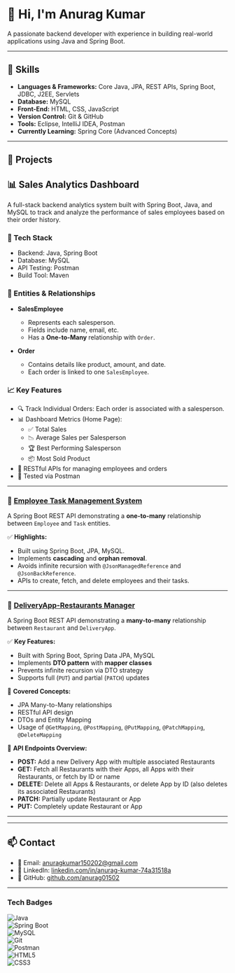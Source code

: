 # 👋 Hi, I'm Anurag Kumar

A passionate backend developer with experience in building real-world applications using Java and Spring Boot.

---

## 🚀 Skills

- **Languages & Frameworks:** Core Java, JPA, REST APIs, Spring Boot, JDBC, J2EE, Servlets  
- **Database:** MySQL  
- **Front-End:** HTML, CSS, JavaScript  
- **Version Control:** Git & GitHub  
- **Tools:** Eclipse, IntelliJ IDEA, Postman  
- **Currently Learning:** Spring Core (Advanced Concepts)

---

## 📂 Projects

## 📊 Sales Analytics Dashboard

A full-stack backend analytics system built with Spring Boot, Java, and MySQL to track and analyze the performance of sales employees based on their order history.

### 🔧 Tech Stack

- Backend: Java, Spring Boot  
- Database: MySQL  
- API Testing: Postman  
- Build Tool: Maven  

### 🧩 Entities & Relationships

- **SalesEmployee**  
  - Represents each salesperson.  
  - Fields include name, email, etc.  
  - Has a **One-to-Many** relationship with `Order`.  

- **Order**  
  - Contains details like product, amount, and date.  
  - Each order is linked to one `SalesEmployee`.  

### 📈 Key Features

- 🔍 Track Individual Orders: Each order is associated with a salesperson.  
- 📊 Dashboard Metrics (Home Page):  
  - ✅ Total Sales  
  - 📉 Average Sales per Salesperson  
  - 🏆 Best Performing Salesperson  
  - 📦 Most Sold Product  
- 🔄 RESTful APIs for managing employees and orders  
- 🧪 Tested via Postman  

---

### 🔹 [Employee Task Management System](https://github.com/anurag01502/employee-task-management-system)  
A Spring Boot REST API demonstrating a **one-to-many** relationship between `Employee` and `Task` entities.

✅ **Highlights:**  
- Built using Spring Boot, JPA, MySQL.  
- Implements **cascading** and **orphan removal**.  
- Avoids infinite recursion with `@JsonManagedReference` and `@JsonBackReference`.  
- APIs to create, fetch, and delete employees and their tasks.

---

### 🔹 [DeliveryApp-Restaurants Manager](https://github.com/anurag01502/Many-to-Many-Restaurants_DeliveryApp)  
A Spring Boot REST API demonstrating a **many-to-many** relationship between `Restaurant` and `DeliveryApp`.

✅ **Key Features:**  
- Built with Spring Boot, Spring Data JPA, MySQL  
- Implements **DTO pattern** with **mapper classes**  
- Prevents infinite recursion via DTO strategy  
- Supports full (`PUT`) and partial (`PATCH`) updates  

📌 **Covered Concepts:**  
- JPA Many-to-Many relationships  
- RESTful API design  
- DTOs and Entity Mapping  
- Usage of `@GetMapping`, `@PostMapping`, `@PutMapping`, `@PatchMapping`, `@DeleteMapping`

🔧 **API Endpoints Overview:**  
- **POST:** Add a new Delivery App with multiple associated Restaurants  
- **GET:** Fetch all Restaurants with their Apps, all Apps with their Restaurants, or fetch by ID or name  
- **DELETE:** Delete all Apps & Restaurants, or delete App by ID (also deletes its associated Restaurants)  
- **PATCH:** Partially update Restaurant or App  
- **PUT:** Completely update Restaurant or App  

---



---

## 📫 Contact

- 📧 Email: [anuragkumar150202@gmail.com](mailto:anuragkumar150202@gmail.com)  
- 🔗 LinkedIn: [linkedin.com/in/anurag-kumar-74a31518a](https://www.linkedin.com/in/anurag-kumar-74a31518a/)  
- 🔗 GitHub: [github.com/anurag01502](https://github.com/anurag01502)

---

### Tech Badges

![Java](https://img.shields.io/badge/Java-ED8B00?style=for-the-badge&logo=java&logoColor=white)  
![Spring Boot](https://img.shields.io/badge/Spring_Boot-6DB33F?style=for-the-badge&logo=spring-boot&logoColor=white)  
![MySQL](https://img.shields.io/badge/MySQL-00758F?style=for-the-badge&logo=mysql&logoColor=white)  
![Git](https://img.shields.io/badge/Git-F05032?style=for-the-badge&logo=git&logoColor=white)  
![Postman](https://img.shields.io/badge/Postman-FF6C37?style=for-the-badge&logo=postman&logoColor=white)  
![HTML5](https://img.shields.io/badge/HTML5-E34F26?style=for-the-badge&logo=html5&logoColor=white)  
![CSS3](https://img.shields.io/badge/CSS3-1572B6?style=for-the-badge&logo=css3&logoColor=white)

